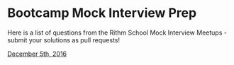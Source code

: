 # Bootcamp Mock Interview Prep

Here is a list of questions from the Rithm School Mock Interview Meetups - submit your solutions as pull requests! 

[December 5th, 2016](./12_5_2016.md)



